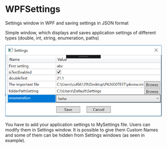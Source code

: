 # WPFSettings
Settings window in WPF and saving settings in JSON format

Simple window, which displays and saves application settings of different types (double, int, string, enumeration, paths)

![Alt text](Example.PNG?raw=true "Title")

You have to add your application settings to MySettings file. Users can modify them in Settings window. It is possible to give them Custom Names and some of them can be hidden from Settings windows (as seen in example).
      
